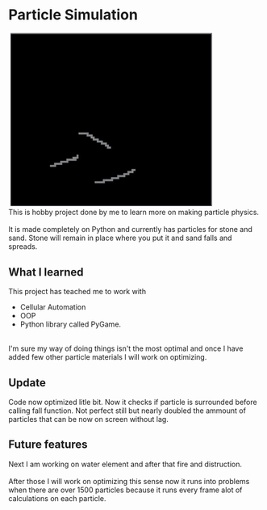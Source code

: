 # Particle Simulation
![]() <img src="https://github.com/JosiaOrava/particleSimulation/blob/main/img/sand.gif" width="400">
<br>This is hobby project done by me to learn more on making particle physics.
<br><br> It is made completely on Python and currently has particles for stone and sand. Stone will remain in place where you put it and sand falls and spreads.

## What I learned
This project has teached me to work with
* Cellular Automation
* OOP
* Python library called PyGame.

<br> I'm sure my way of doing things isn't the most optimal and once I have added few other particle materials I will work on optimizing.

## Update
Code now optimized litle bit. Now it checks if particle is surrounded before calling fall function. Not perfect still but nearly doubled the ammount of particles that can be now on screen without lag.

## Future features
Next I am working on water element and after that fire and distruction.
<br><br> After those I will work on optimizing this sense now it runs into problems when there are over 1500 particles because it runs every frame alot of calculations on each particle.
